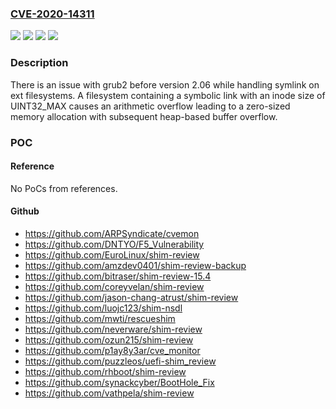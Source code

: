 ### [CVE-2020-14311](https://cve.mitre.org/cgi-bin/cvename.cgi?name=CVE-2020-14311)
![](https://img.shields.io/static/v1?label=Product&message=grub2&color=blue)
![](https://img.shields.io/static/v1?label=Version&message=n%2Fa&color=blue)
![](https://img.shields.io/static/v1?label=Vulnerability&message=CWE-122&color=brighgreen)
![](https://img.shields.io/static/v1?label=Vulnerability&message=CWE-190&color=brighgreen)

### Description

There is an issue with grub2 before version 2.06 while handling symlink on ext filesystems. A filesystem containing a symbolic link with an inode size of UINT32_MAX causes an arithmetic overflow leading to a zero-sized memory allocation with subsequent heap-based buffer overflow.

### POC

#### Reference
No PoCs from references.

#### Github
- https://github.com/ARPSyndicate/cvemon
- https://github.com/DNTYO/F5_Vulnerability
- https://github.com/EuroLinux/shim-review
- https://github.com/amzdev0401/shim-review-backup
- https://github.com/bitraser/shim-review-15.4
- https://github.com/coreyvelan/shim-review
- https://github.com/jason-chang-atrust/shim-review
- https://github.com/luojc123/shim-nsdl
- https://github.com/mwti/rescueshim
- https://github.com/neverware/shim-review
- https://github.com/ozun215/shim-review
- https://github.com/p1ay8y3ar/cve_monitor
- https://github.com/puzzleos/uefi-shim_review
- https://github.com/rhboot/shim-review
- https://github.com/synackcyber/BootHole_Fix
- https://github.com/vathpela/shim-review

